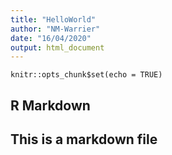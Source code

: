 ```yaml
---
title: "HelloWorld"
author: "NM-Warrier"
date: "16/04/2020"
output: html_document
---
```


```{r setup, include=FALSE}
knitr::opts_chunk$set(echo = TRUE)
```

## R Markdown

 ## This is a markdown file


